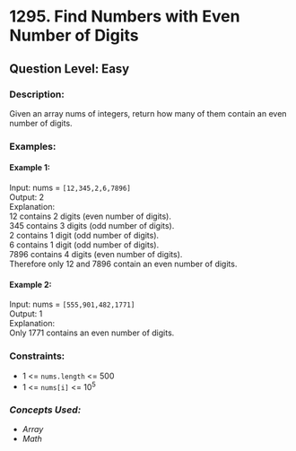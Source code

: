 # 1295. Find Numbers with Even Number of Digits
## Question Level: Easy
### Description:
Given an array nums of integers, return how many of them contain an even number of digits.

### Examples:
#### Example 1:

Input: nums = `[12,345,2,6,7896]`  
Output: 2  
Explanation:   
12 contains 2 digits (even number of digits).   
345 contains 3 digits (odd number of digits).   
2 contains 1 digit (odd number of digits).   
6 contains 1 digit (odd number of digits).   
7896 contains 4 digits (even number of digits).   
Therefore only 12 and 7896 contain an even number of digits.  
#### Example 2:

Input: nums = `[555,901,482,1771]`  
Output: 1   
Explanation:   
Only 1771 contains an even number of digits.  

### Constraints:

- 1 <= `nums.length` <= 500
- 1 <= `nums[i]` <= 10<sup>5</sup>

### <i>Concepts Used:
- Array
- Math </i>